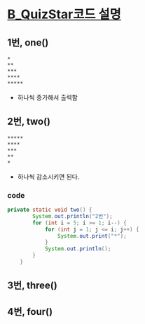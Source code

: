 # [B_QuizStar코드 설명](https://github.com/CheHyeonYeong/Java_Study/blob/main/2024_JAVA/Quiz/src/week01/B_QuizStar.java)

## 1번, one()
```
*
**
***
****
*****
```
- 하나씩 증가해서 출력함

## 2번, two()
```
*****
****
***
**
*
```
- 하나씩 감소시키면 된다. 

### code
``` java
private static void two() {
		System.out.println("2번");
	    for (int i = 5; i >= 1; i--) {
	        for (int j = 1; j <= i; j++) {
	            System.out.print("*");
	        }
	        System.out.println();
	    }
	}
```

## 3번, three()





## 4번, four()


